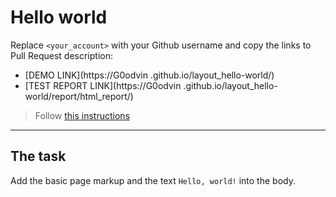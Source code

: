 # Hello world
Replace `<your_account>` with your Github username and copy the links to Pull Request description:
- [DEMO LINK](https://G0odvin
.github.io/layout_hello-world/)
- [TEST REPORT LINK](https://G0odvin
.github.io/layout_hello-world/report/html_report/)

> Follow [this instructions](https://mate-academy.github.io/layout_task-guideline/#how-to-solve-the-layout-tasks-on-github)
___

## The task 
Add the basic page markup and the text `Hello, world!` into the body.
